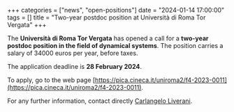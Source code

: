 +++ categories = ["news", "open-positions"] date = "2024-01-14 17:00:00" tags = [] title = "Two-year postdoc position at Università di Roma Tor Vergata" +++

The **Università di Roma Tor Vergata** has opened a call for a **two-year postdoc position in the field of dynamical systems**. The position carries a salary of 34000 euros per year, before taxes.

The application deadline is **28 February 2024**.

To apply, go to the web page [https://pica.cineca.it/uniroma2/f4-2023-0011](https://pica.cineca.it/uniroma2/f4-2023-0011).

For any further information, contact directly [Carlangelo Liverani](mailto:liverani@mat.uniroma2.it).

